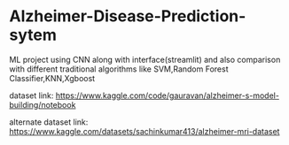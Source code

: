 # Alzheimer-Disease-Prediction-sytem
ML project using CNN along with interface(streamlit) and also comparison with different traditional algorithms like SVM,Random Forest Classifier,KNN,Xgboost

dataset link: https://www.kaggle.com/code/gauravan/alzheimer-s-model-building/notebook

alternate dataset link: https://www.kaggle.com/datasets/sachinkumar413/alzheimer-mri-dataset

